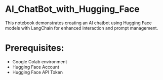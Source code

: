 # AI_ChatBot_with_Hugging_Face

This notebook demonstrates creating an AI chatbot using Hugging Face models
with LangChain for enhanced interaction and prompt management.

# Prerequisites:
- Google Colab environment
- Hugging Face Account
- Hugging Face API Token
